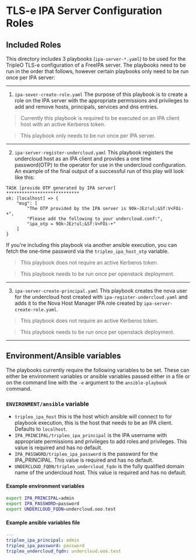 # TLS-e IPA Server Configuration Roles

## Included Roles

This directory includes 3 playbooks (`ipa-server-*.yaml`) to be used for the TripleO TLS-e configuration of a FreeIPA server.  The playbooks need to be run in the order that follows, however certain playbooks only need to be run once per IPA server:

---
1. `ipa-sever-create-role.yaml` The purpose of this playbook is to create a role on the IPA server with the appropriate permissions and privileges to add and remove hosts, principals, services and dns entries.
> Currently this playbook is required to be executed on an IPA client host with an active Kerberos token.

> This playbook only needs to be run once per IPA server.
---
2. `ipa-server-register-undercloud.yaml` This playbook registers the undercloud host as an IPA client and provides a one time password(OTP) to the operator for use in the undercloud configuration.  An example of the final output of a successful run of this play will look like this:
```
TASK [provide OTP generated by IPA server] ****************************
ok: [localhost] => {
    "msg": [
        "The OTP provided by the IPA server is 9Ok~JEz!ul;&Sf:V<FOi-+",
        "Please add the following to your undercloud.conf:",
        "ipa_otp = 9Ok~JEz!ul;&Sf:V<FOi-+"
    ]
}
```

If you're including this playbook via another ansible execution, you can fetch
the one-time password via the ``tripleo_ipa_host_otp`` variable.

> This playbook does not require an active Kerberos token.

> This playbook needs to be run once per openstack deployment.
---
3. `ipa-server-create-principal.yaml` This playbook creates the nova user for the undercloud host created with `ipa-register-undercloud.yaml` and adds it to the Nova Host Manager IPA role created by `ipa-server-create-role.yaml`.
> This playbook does not require an active Kerberos token.

> This playbook needs to be run once per openstack deployment.
---
## Environment/Ansible variables
The playbooks currently require the following variables to be set.  These can either be environment variables or ansible variables passed either in a file or on the command line with the `-e` argument to the `ansible-playbook` command.

### `ENVIRONMENT/ansible` variable
* `tripleo_ipa_host` this is the host which ansible will connect to for playbook execution, this is the host that needs to be an IPA client.  Defaults to `localhost`.
* `IPA_PRINCIPAL/tripleo_ipa_principal` is the IPA username with appropriate permissions and privileges to add roles and privileges. This value is required and has no default.
* `IPA_PASSWORD/tripleo_ipa_password` is the password for the IPA_PRINCIPAL.  This value is required and has no default.
* `UNDERCLOUD_FQDN/tripleo_undercloud_fqdn` is the fully qualified domain name of the undercloud host.  This value is required and has no default.

#### Example environment variables
```bash
export IPA_PRINCIPAL=admin
export IPA_PASSWORD=password
export UNDERCLOUD_FQDN=undercloud.ooo.test
```

#### Example ansible variables file
```yaml
---
tripleo_ipa_principal: admin
tripleo_ipa_password: password
tripleo_undercloud_fqdn: undercloud.ooo.test
```
